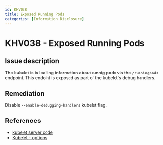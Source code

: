 ```yaml
---
id: KHV038
title: Exposed Running Pods
categories: [Information Disclosure]
---
```


# KHV038 - Exposed Running Pods

## Issue description

The kubelet is is leaking information about runnig pods via the `/runningpods` endpoint. This endoint is exposed as part of the kubelet's debug handlers.


## Remediation

Disable `--enable-debugging-handlers` kubelet flag.

## References

- [kubelet server code](https://github.com/kubernetes/kubernetes/blob/4a6935b31fcc4d1498c977d90387e02b6b93288f/pkg/kubelet/server/server.go)
- [Kubelet - options](https://kubernetes.io/docs/reference/command-line-tools-reference/kubelet/#options)